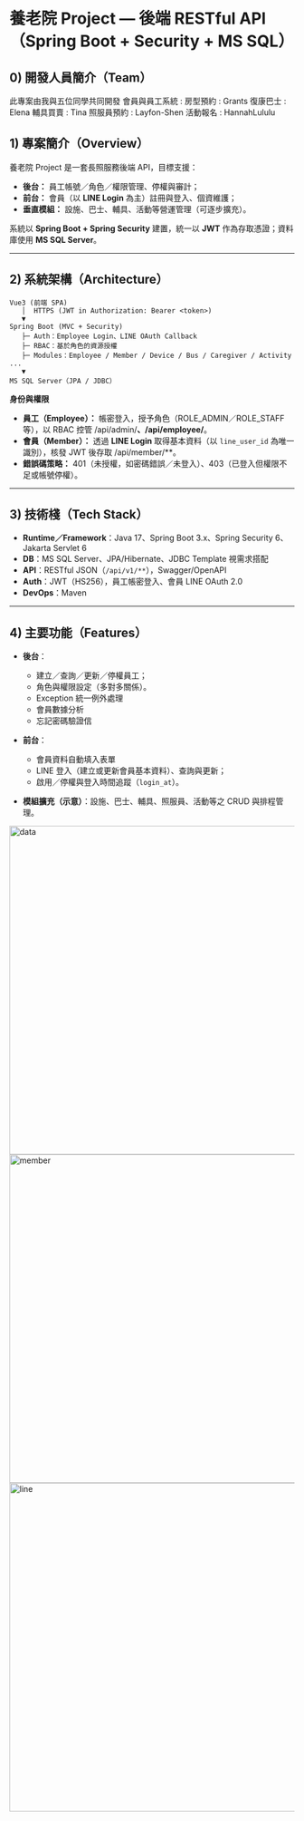 # 養老院 Project — 後端 RESTful API（Spring Boot + Security + MS SQL）

## 0) 開發人員簡介（Team）
此專案由我與五位同學共同開發
會員與員工系統 : 
房型預約 : Grants
復康巴士 : Elena
輔具買賣 : Tina
照服員預約 : Layfon-Shen
活動報名 : HannahLululu

## 1) 專案簡介（Overview）

養老院 Project 是一套長照服務後端 API，目標支援：

* **後台：** 員工帳號／角色／權限管理、停權與審計；
* **前台：** 會員（以 **LINE Login** 為主）註冊與登入、個資維護；
* **垂直模組：** 設施、巴士、輔具、活動等營運管理（可逐步擴充）。

系統以 **Spring Boot + Spring Security** 建置，統一以 **JWT** 作為存取憑證；資料庫使用 **MS SQL Server**。

---

## 2) 系統架構（Architecture）

```text
Vue3 (前端 SPA)
   │  HTTPS (JWT in Authorization: Bearer <token>)
   ▼
Spring Boot (MVC + Security)
   ├─ Auth：Employee Login、LINE OAuth Callback
   ├─ RBAC：基於角色的資源授權
   ├─ Modules：Employee / Member / Device / Bus / Caregiver / Activity ...
   ▼
MS SQL Server（JPA / JDBC）
```

**身份與權限**

* **員工（Employee）：** 帳密登入，授予角色（ROLE\_ADMIN／ROLE\_STAFF 等），以 RBAC 控管 /api/admin/**、/api/employee/**。
* **會員（Member）：** 透過 **LINE Login** 取得基本資料（以 `line_user_id` 為唯一識別），核發 JWT 後存取 /api/member/\*\*。
* **錯誤碼策略：** 401（未授權，如密碼錯誤／未登入）、403（已登入但權限不足或帳號停權）。

---

## 3) 技術棧（Tech Stack）

* **Runtime／Framework**：Java 17、Spring Boot 3.x、Spring Security 6、Jakarta Servlet 6
* **DB**：MS SQL Server、JPA/Hibernate、JDBC Template 視需求搭配
* **API**：RESTful JSON（`/api/v1/**`），Swagger/OpenAPI
* **Auth**：JWT（HS256），員工帳密登入、會員 LINE OAuth 2.0
* **DevOps**：Maven

---

## 4) 主要功能（Features）

* **後台**：

  * 建立／查詢／更新／停權員工；
  * 角色與權限設定（多對多關係）。
  * Exception 統一例外處理
  * 會員數據分析
  * 忘記密碼驗證信

* **前台**：
  * 會員資料自動填入表單
  * LINE 登入（建立或更新會員基本資料）、查詢與更新；
  * 啟用／停權與登入時間追蹤（`login_at`）。
* **模組擴充（示意）**：設施、巴士、輔具、照服員、活動等之 CRUD 與排程管理。

<img width="780" height="580" alt="data" src="https://github.com/user-attachments/assets/22aa0d9c-025a-4ae5-9ad9-eb4b6df70b54" />

<img width="780" height="580" alt="member" src="https://github.com/user-attachments/assets/7aa1d30c-6c83-4318-af8d-2b8190c80bd2" />

<img width="780" height="580" alt="line" src="https://github.com/user-attachments/assets/5afaa815-33ba-41a8-a58a-ff84184c581a" />



